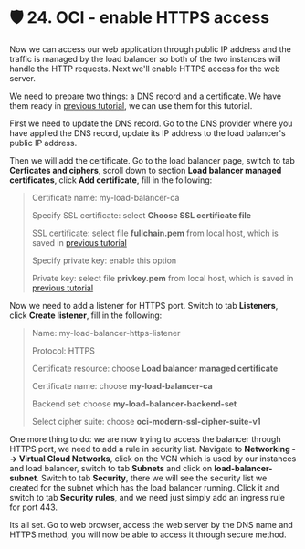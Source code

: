 # 🛡️ 24. OCI - enable HTTPS access

Now we can access our web application through public IP address and the traffic is managed by the load balancer so both of the two instances will handle the HTTP requests. Next we'll enable HTTPS access for the web server.

We need to prepare two things: a DNS record and a certificate. We have them ready in [previous tutorial](<21. AWS - access web application through HTTPS.md>), we can use them for this tutorial.

First we need to update the DNS record. Go to the DNS provider where you have applied the DNS record, update its IP address to the load balancer's public IP address.

Then we will add the certificate. Go to the load balancer page, switch to tab **Cerficates and ciphers**, scroll down to section **Load balancer managed certificates**, click **Add certificate**, fill in the following:

>Certificate name: my-load-balancer-ca
>
>Specify SSL certificate: select **Choose SSL certificate file**
>
>SSL certificate: select file **fullchain.pem** from local host, which is saved in [previous tutorial](<21. AWS - access web application through HTTPS.md>)
>
>Specify private key: enable this option
>
>Private key: select file **privkey.pem** from local host, which is saved in [previous tutorial](<21. AWS - access web application through HTTPS.md>)

Now we need to add a listener for HTTPS port. Switch to tab **Listeners**, click **Create listener**, fill in the following:

>Name: my-load-balancer-https-listener
>
>Protocol: HTTPS
>
>Certificate resource: choose **Load balancer managed certificate**
>
>Certificate name: choose **my-load-balancer-ca**
>
>Backend set: choose **my-load-balancer-backend-set**
>
>Select cipher suite: choose **oci-modern-ssl-cipher-suite-v1**

One more thing to do: we are now trying to access the balancer through HTTPS port, we need to add a rule in security list. Navigate to **Networking --> Virtual Cloud Networks**, click on the VCN which is used by our instances and load balancer, switch to tab **Subnets** and click on **load-balancer-subnet**. Switch to tab **Security**, there we will see the security list we created for the subnet which has the load balancer running. Click it and switch to tab **Security rules**, and we need just simply add an ingress rule for port 443.

Its all set. Go to web browser, access the web server by the DNS name and HTTPS method, you will now be able to access it through secure method.